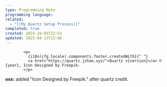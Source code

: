 ```yaml
---
type: Programming Note
programming language: 
related:
  - "[[My Quartz Setup Process]]"
completed: true
created: 2024-10-03T22:53
updated: 2025-04-13T15:06
---
```

```
		<p>
          {i18n(cfg.locale).components.footer.createdWith}{" "}
          <a href="https://quartz.jzhao.xyz/">Quartz v{version}</a> © {year}, Icon Designed by Freepik.
        </p>

```

**oss:** added "Icon Designed by Freepik." after quartz credit.